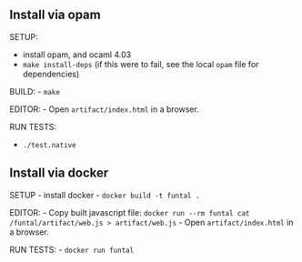## Install via opam

SETUP:
   - install opam, and ocaml 4.03
   - `make install-deps`
     (if this were to fail, see the local `opam` file for dependencies)

BUILD:
    - `make`

EDITOR:
    - Open `artifact/index.html` in a browser.

RUN TESTS:
   - `./test.native`


## Install via docker

SETUP
    - install docker
    - `docker build -t funtal .`

EDITOR:
    - Copy built javascript file: `docker run --rm funtal cat /funtal/artifact/web.js > artifact/web.js`
    - Open `artifact/index.html` in a browser.

RUN TESTS:
    - `docker run funtal`
